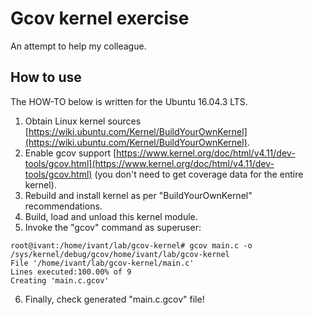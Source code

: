 # Gcov kernel exercise

An attempt to help my colleague.


## How to use

The HOW-TO below is written for the Ubuntu 16.04.3 LTS.

1. Obtain Linux kernel sources [https://wiki.ubuntu.com/Kernel/BuildYourOwnKernel](https://wiki.ubuntu.com/Kernel/BuildYourOwnKernel).
2. Enable gcov support [https://www.kernel.org/doc/html/v4.11/dev-tools/gcov.html](https://www.kernel.org/doc/html/v4.11/dev-tools/gcov.html) (you don't need to get coverage data for the entire kernel).
3. Rebuild and install kernel as per "BuildYourOwnKernel" recommendations.
4. Build, load and unload this kernel module.
5. Invoke the "gcov" command as superuser:
```
root@ivant:/home/ivant/lab/gcov-kernel# gcov main.c -o /sys/kernel/debug/gcov/home/ivant/lab/gcov-kernel
File '/home/ivant/lab/gcov-kernel/main.c'
Lines executed:100.00% of 9
Creating 'main.c.gcov'
```
6. Finally, check generated "main.c.gcov" file!
